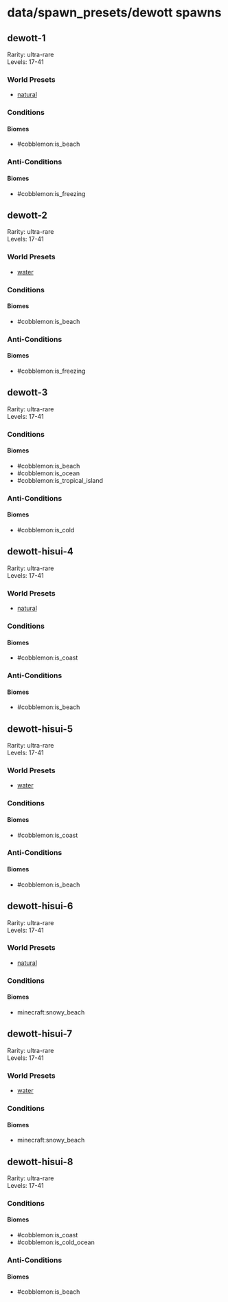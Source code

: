 # data/spawn_presets/dewott spawns  
  
## dewott-1  
Rarity: ultra-rare  
Levels: 17-41  
  
### World Presets  
* [natural](/data/world_presets/natural.md)  
  
### Conditions  
  
#### Biomes  
  * #cobblemon:is_beach
  
  
### Anti-Conditions  
  
#### Biomes  
  * #cobblemon:is_freezing
  
  
## dewott-2  
Rarity: ultra-rare  
Levels: 17-41  
  
### World Presets  
* [water](/data/world_presets/water.md)  
  
### Conditions  
  
#### Biomes  
  * #cobblemon:is_beach
  
  
### Anti-Conditions  
  
#### Biomes  
  * #cobblemon:is_freezing
  
  
## dewott-3  
Rarity: ultra-rare  
Levels: 17-41  
  
### Conditions  
  
#### Biomes  
  * #cobblemon:is_beach
  * #cobblemon:is_ocean
  * #cobblemon:is_tropical_island
  
  
### Anti-Conditions  
  
#### Biomes  
  * #cobblemon:is_cold
  
  
## dewott-hisui-4  
Rarity: ultra-rare  
Levels: 17-41  
  
### World Presets  
* [natural](/data/world_presets/natural.md)  
  
### Conditions  
  
#### Biomes  
  * #cobblemon:is_coast
  
  
### Anti-Conditions  
  
#### Biomes  
  * #cobblemon:is_beach
  
  
## dewott-hisui-5  
Rarity: ultra-rare  
Levels: 17-41  
  
### World Presets  
* [water](/data/world_presets/water.md)  
  
### Conditions  
  
#### Biomes  
  * #cobblemon:is_coast
  
  
### Anti-Conditions  
  
#### Biomes  
  * #cobblemon:is_beach
  
  
## dewott-hisui-6  
Rarity: ultra-rare  
Levels: 17-41  
  
### World Presets  
* [natural](/data/world_presets/natural.md)  
  
### Conditions  
  
#### Biomes  
  * minecraft:snowy_beach
  
  
## dewott-hisui-7  
Rarity: ultra-rare  
Levels: 17-41  
  
### World Presets  
* [water](/data/world_presets/water.md)  
  
### Conditions  
  
#### Biomes  
  * minecraft:snowy_beach
  
  
## dewott-hisui-8  
Rarity: ultra-rare  
Levels: 17-41  
  
### Conditions  
  
#### Biomes  
  * #cobblemon:is_coast
  * #cobblemon:is_cold_ocean
  
  
### Anti-Conditions  
  
#### Biomes  
  * #cobblemon:is_beach
  
